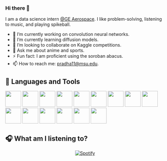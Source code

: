 <link rel="stylesheet" type='text/css' href="https://cdn.jsdelivr.net/gh/devicons/devicon@latest/devicon.min.css" />

### Hi there 👋

I am a data science intern <a href="geaerospace.com" target="_blank">@GE Aerospace</a>. I like problem-solving, listening to music, and playing spikeball. 

- 🔭 I’m currently working on convolution neural networks.
- 🌱 I’m currently learning diffusion models.
- 👯 I’m looking to collaborate on Kaggle competitions.
- 💬 Ask me about anime and sports.
- ⚡ Fun fact: I am proficient using the soroban abacus.
- 📫 How to reach me: pradha11@msu.edu.

💼 Languages and Tools
---
<i class="devicon-vscode-plain colored"></i>
  <img src="https://cdn.jsdelivr.net/gh/devicons/devicon@latest/icons/vscode/vscode-original.svg" width='50' height='50'/>
  <img src="https://cdn.jsdelivr.net/gh/devicons/devicon@latest/icons/python/python-original.svg" width='50' height='50'/>
  <img src="https://cdn.jsdelivr.net/gh/devicons/devicon@latest/icons/cplusplus/cplusplus-original.svg" width='50' height='50'/>
  <img src="https://cdn.jsdelivr.net/gh/devicons/devicon@latest/icons/r/r-original.svg" width='50' height='50'/>
  <img src="https://cdn.jsdelivr.net/gh/devicons/devicon@latest/icons/azuresqldatabase/azuresqldatabase-original.svg" width='50' height='50'/>
  <img src="https://cdn.jsdelivr.net/gh/devicons/devicon@latest/icons/html5/html5-original.svg" width='50' height='50'/>
  <img src="https://cdn.jsdelivr.net/gh/devicons/devicon@latest/icons/css3/css3-original.svg" width='50' height='50'/>
  <img src="https://cdn.jsdelivr.net/gh/devicons/devicon@latest/icons/javascript/javascript-original.svg" width='50' height='50'/>
  <img src="https://cdn.jsdelivr.net/gh/devicons/devicon@latest/icons/scikitlearn/scikitlearn-original.svg" width='50' height='50'/>
  <img src="https://cdn.jsdelivr.net/gh/devicons/devicon@latest/icons/tensorflow/tensorflow-original.svg" width='50' height='50'/>
  <img src="https://cdn.jsdelivr.net/gh/devicons/devicon@latest/icons/pytorch/pytorch-original.svg" width='50' height='50'/>
  <img src="https://cdn.jsdelivr.net/gh/devicons/devicon@latest/icons/keras/keras-original.svg" width='50' height='50'/>
  <img src="https://cdn.jsdelivr.net/gh/devicons/devicon@latest/icons/git/git-original.svg" width='50' height='50'/>
  <img src="https://cdn.jsdelivr.net/gh/devicons/devicon@latest/icons/notion/notion-original.svg" width='50' height='50'/>
  <img src="https://cdn.jsdelivr.net/gh/devicons/devicon@latest/icons/azure/azure-original.svg" width='50' height='50'/>

🎧 What am I listening to?
---
<p align="center">
  <a href="https://spotify-github-profile.vercel.app/api/view?uid=kzt594yybncir90pdvcbtypqj&redirect=true" target="_blank">
    <img src="https://spotify-github-profile.vercel.app/api/view?uid=kzt594yybncir90pdvcbtypqj&cover_image=true&theme=default&show_offline=false&background_color=121212&interchange=false&bar_color=53b14f&bar_color_cover=false" alt="Spotify" />
  </a>
</p>   
        
<!--
**Pratt2321/Pratt2321** is a ✨ _special_ ✨ repository because its `README.md` (this file) appears on your GitHub profile.

Here are some ideas to get you started:

- 🤔 I’m looking for help with ...
- 😄 Pronouns: ...
-->
